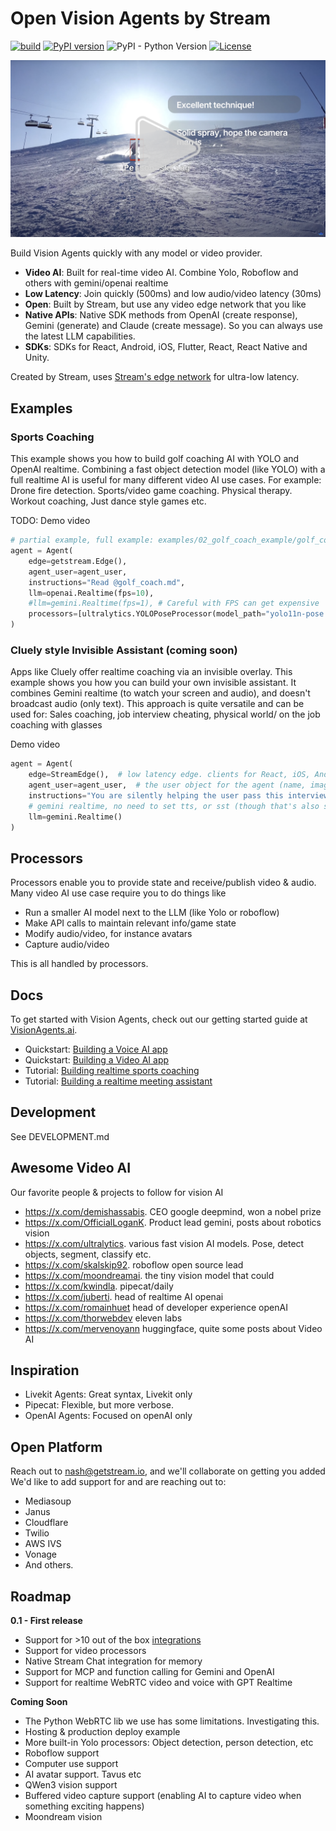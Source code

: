 # Open Vision Agents by Stream

[![build](https://github.com/GetStream/Vision-Agents/actions/workflows/ci.yml/badge.svg)](https://github.com/GetStream/Vision-Agents/actions)
[![PyPI version](https://badge.fury.io/py/vision-agents.svg)](http://badge.fury.io/py/vision-agents)
![PyPI - Python Version](https://img.shields.io/pypi/pyversions/vision-agents.svg)
[![License](https://img.shields.io/github/license/GetStream/Vision-Agents)](https://github.com/GetStream/Vision-Agents/blob/master/LICENSE)

[![Watch the demo](assets/demo_thumbnail.png)](https://youtu.be/Hpl5EcCpLw8)


Build Vision Agents quickly with any model or video provider.

-  **Video AI**: Built for real-time video AI. Combine Yolo, Roboflow and others with gemini/openai realtime
-  **Low Latency**: Join quickly (500ms) and low audio/video latency (30ms)
-  **Open**: Built by Stream, but use any video edge network that you like
-  **Native APIs**: Native SDK methods from OpenAI (create response), Gemini (generate) and Claude (create message). So you can always use the latest LLM capabilities.
-  **SDKs**: SDKs for React, Android, iOS, Flutter, React, React Native and Unity.

Created by Stream, uses [Stream's edge network](https://getstream.io/video/) for ultra-low latency.

## Examples

### Sports Coaching

This example shows you how to build golf coaching AI with YOLO and OpenAI realtime.
Combining a fast object detection model (like YOLO) with a full realtime AI is useful for many different video AI use cases.
For example: Drone fire detection. Sports/video game coaching. Physical therapy. Workout coaching, Just dance style games etc.

TODO: Demo video

```python
# partial example, full example: examples/02_golf_coach_example/golf_coach_example.py
agent = Agent(
    edge=getstream.Edge(),
    agent_user=agent_user,
    instructions="Read @golf_coach.md",
    llm=openai.Realtime(fps=10),
    #llm=gemini.Realtime(fps=1), # Careful with FPS can get expensive
    processors=[ultralytics.YOLOPoseProcessor(model_path="yolo11n-pose.pt")],
)
```

### Cluely style Invisible Assistant (coming soon)

Apps like Cluely offer realtime coaching via an invisible overlay. This example shows you how you can build your own invisible assistant.
It combines Gemini realtime (to watch your screen and audio), and doesn't broadcast audio (only text). This approach
is quite versatile and can be used for: Sales coaching, job interview cheating, physical world/ on the job coaching with glasses

Demo video

```python
agent = Agent(
    edge=StreamEdge(),  # low latency edge. clients for React, iOS, Android, RN, Flutter etc.
    agent_user=agent_user,  # the user object for the agent (name, image etc)
    instructions="You are silently helping the user pass this interview. See @interview_coach.md",
    # gemini realtime, no need to set tts, or sst (though that's also supported)
    llm=gemini.Realtime()
)
```

## Processors

Processors enable you to provide state and receive/publish video & audio. 
Many video AI use case require you to do things like

* Run a smaller AI model next to the LLM (like Yolo or roboflow)
* Make API calls to maintain relevant info/game state
* Modify audio/video, for instance avatars
* Capture audio/video

This is all handled by processors. 

## Docs

To get started with Vision Agents, check out our getting started guide at [VisionAgents.ai](https://visionagents.ai).

- Quickstart: [Building a Voice AI app](https://visionagents.ai/introduction/voice-agents)
- Quickstart: [Building a Video AI app](https://visionagents.ai/introduction/video-agents)
- Tutorial: [Building realtime sports coaching](#)
- Tutorial: [Building a realtime meeting assistant](#)

## Development

See DEVELOPMENT.md

## Awesome Video AI

Our favorite people & projects to follow for vision AI

* https://x.com/demishassabis. CEO google deepmind, won a nobel prize
* https://x.com/OfficialLoganK. Product lead gemini, posts about robotics vision
* https://x.com/ultralytics. various fast vision AI models. Pose, detect objects, segment, classify etc.
* https://x.com/skalskip92. roboflow open source lead
* https://x.com/moondreamai. the tiny vision model that could
* https://x.com/kwindla. pipecat/daily
* https://x.com/juberti. head of realtime AI openai
* https://x.com/romainhuet head of developer experience openAI
* https://x.com/thorwebdev eleven labs
* https://x.com/mervenoyann huggingface, quite some posts about Video AI

## Inspiration

- Livekit Agents: Great syntax, Livekit only
- Pipecat: Flexible, but more verbose.
- OpenAI Agents: Focused on openAI only

## Open Platform
Reach out to nash@getstream.io, and we'll collaborate on getting you added
We'd like to add support for and are reaching out to:

* Mediasoup
* Janus
* Cloudflare
* Twilio
* AWS IVS
* Vonage
* And others.

## Roadmap

**0.1 - First release**
- Support for >10 out of the box [integrations](https://visionagents.ai/integrations/introduction-to-integrations)
- Support for video processors
- Native Stream Chat integration for memory
- Support for MCP and function calling for Gemini and OpenAI
- Support for realtime WebRTC video and voice with GPT Realtime

**Coming Soon**
- The Python WebRTC lib we use has some limitations. Investigating this.
- Hosting & production deploy example
- More built-in Yolo processors: Object detection, person detection, etc
- Roboflow support
- Computer use support
- AI avatar support. Tavus etc
- QWen3 vision support
- Buffered video capture support (enabling AI to capture video when something exciting happens)
- Moondream vision

